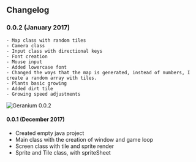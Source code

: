 ## Changelog

### 0.0.2 (January 2017)
    
    - Map class with random tiles
    - Camera class
    - Input class with directional keys
    - Font creation
    - Mouse input 
    - Added lowercase font
    - Changed the ways that the map is generated, instead of numbers, I create a random array with tiles.
    - Plants basic growing
    - Added dirt tile
    - Growing speed adjustments

![Geranium 0.0.2](https://i.imgur.com/ZM6Yz8C.png)


#### 0.0.1 (December 2017) 

 - Created empty java project
 - Main class with the creation of window and game loop
 - Screen class with tile and sprite render
 - Sprite and Tile class, with spriteSheet
